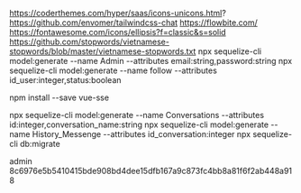 https://coderthemes.com/hyper/saas/icons-unicons.html?
https://github.com/envomer/tailwindcss-chat
https://flowbite.com/
https://fontawesome.com/icons/ellipsis?f=classic&s=solid
https://github.com/stopwords/vietnamese-stopwords/blob/master/vietnamese-stopwords.txt
npx sequelize-cli model:generate --name Admin --attributes email:string,password:string
npx sequelize-cli model:generate --name follow --attributes id_user:integer,status:boolean

npm install --save vue-sse

npx sequelize-cli model:generate --name Conversations --attributes id:integer,conversation_name:string
npx sequelize-cli model:generate --name History_Messenge --attributes id_conversation:integer
npx sequelize-cli db:migrate

admin 8c6976e5b5410415bde908bd4dee15dfb167a9c873fc4bb8a81f6f2ab448a918
